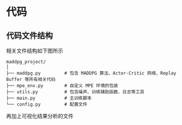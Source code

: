 # 代码

## 代码文件结构

相关文件结构如下图所示

```
maddpg_project/
│
├── maddpg.py         # 包含 MADDPG 算法、Actor-Critic 网络、Replay Buffer 等所有相关代码
├── mpe_env.py        # 自定义 MPE 环境的包装
├── utils.py          # 包含噪声、训练辅助函数、日志等工具
├── main.py           # 主训练脚本
└── config.py         # 配置文件
```

再加上可视化结果分析的文件

